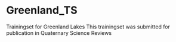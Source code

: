 # Greenland_TS
Trainingset for Greenland Lakes
This trainingset was submitted for publication in Quaternary Science Reviews
